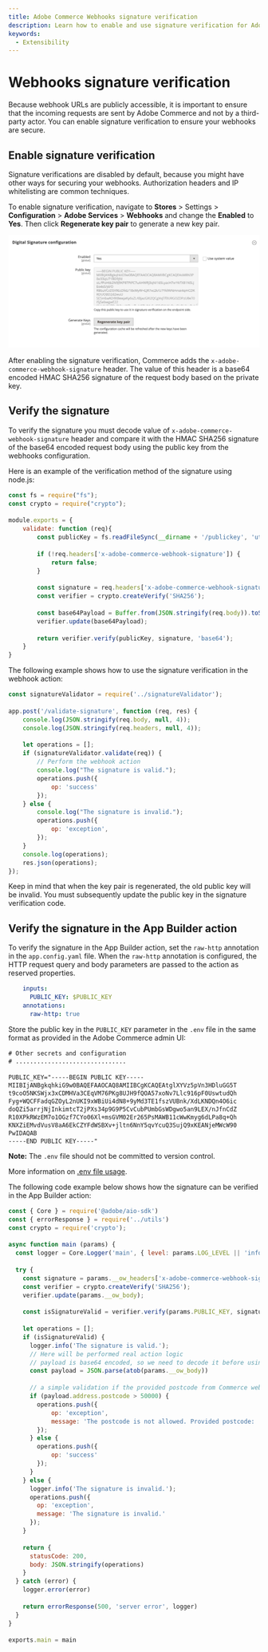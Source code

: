 ```yaml
---
title: Adobe Commerce Webhooks signature verification
description: Learn how to enable and use signature verification for Adobe Commerce Webhooks.
keywords:
  - Extensibility
---
```


# Webhooks signature verification

Because webhook URLs are publicly accessible, it is important to ensure that the incoming requests are sent by Adobe Commerce and not by a third-party actor. You can enable signature verification to ensure your webhooks are secure.

## Enable signature verification

Signature verifications are disabled by default, because you might have other ways for securing your webhooks. Authorization headers and IP whitelisting are common techniques.

To enable signature verification, navigate to **Stores** > Settings > **Configuration** > **Adobe Services** > **Webhooks** and change the **Enabled** to **Yes**. Then click **Regenerate key pair** to generate a new key pair.

![Webhooks configuration](../_images/webhooks/signature-configuration.png)

After enabling the signature verification, Commerce adds the `x-adobe-commerce-webhook-signature` header. The value of this header is a base64 encoded HMAC SHA256 signature of the request body based on the private key.

## Verify the signature

To verify the signature you must decode value of `x-adobe-commerce-webhook-signature` header and compare it with the HMAC SHA256 signature of the base64 encoded request body using the public key from the webhooks configuration.

Here is an example of the verification method of the signature using node.js:

```javascript
const fs = require("fs");
const crypto = require("crypto");

module.exports = {
    validate: function (req){
        const publicKey = fs.readFileSync(__dirname + '/publickey', 'utf-8');

        if (!req.headers['x-adobe-commerce-webhook-signature']) {
            return false;
        }

        const signature = req.headers['x-adobe-commerce-webhook-signature'];
        const verifier = crypto.createVerify('SHA256');

        const base64Payload = Buffer.from(JSON.stringify(req.body)).toString('base64');
        verifier.update(base64Payload);

        return verifier.verify(publicKey, signature, 'base64');
    }
}
```

The following example shows how to use the signature verification in the webhook action:

```javascript
const signatureValidator = require('../signatureValidator');

app.post('/validate-signature', function (req, res) {
    console.log(JSON.stringify(req.body, null, 4));
    console.log(JSON.stringify(req.headers, null, 4));

    let operations = [];
    if (signatureValidator.validate(req)) {
        // Perform the webhook action
        console.log("The signature is valid.");
        operations.push({
            op: 'success'
        });
    } else {
        console.log("The signature is invalid.");
        operations.push({
            op: 'exception',
        });
    }
    console.log(operations);
    res.json(operations);
});
```

Keep in mind that when the key pair is regenerated, the old public key will be invalid. You must subsequently update the public key in the signature verification code.

## Verify the signature in the App Builder action

To verify the signature in the App Builder action, set the `raw-http` annotation in the `app.config.yaml` file. When the `raw-http` annotation is configured, the HTTP request query and body parameters are passed to the action as reserved properties.

```yaml
    inputs:
      PUBLIC_KEY: $PUBLIC_KEY
    annotations:
      raw-http: true
```

Store the public key in the `PUBLIC_KEY` parameter in the `.env` file in the same format as provided in the Adobe Commerce admin UI:

```env
# Other secrets and configuration
# ...............................

PUBLIC_KEY="-----BEGIN PUBLIC KEY-----
MIIBIjANBgkqhkiG9w0BAQEFAAOCAQ8AMIIBCgKCAQEAtglXYVz5pVn3HDluGG5T
t9coO5NKSWjx3xCDMHVa3CEqVM76PKg8UJH9fQOA57xoNv7Llc916pF0UswtudQh
Fyg+WQCFFadqGZOyL2nUKI9xWBiUi4dN8+9yMd3TE1fszVUBnk/XdLKNDQn4O6ic
doQZi5arrjNjInkimtcT2jPXs34p9G9P5CvCubPUmbGsWDgwo5an9LEX/nJfnCdZ
R10XPkRWzEM7o1OGzf7CYo06Xl+msGVM02Er265PsMAWB11cWwKmyg6dLPa8q+Qh
KNXZiEMvdVusV8aA6EkCZYFdWSBXv+jltn6NnY5qvYcuQ3SujQ9xKEANjeMWcW90
PwIDAQAB
-----END PUBLIC KEY-----"
```

**Note:** The `.env` file should not be committed to version control.

More information on [.env file usage](https://developer.adobe.com/app-builder/docs/guides/configuration/#env).

The following code example below shows how the signature can be verified in the App Builder action:

```javascript
const { Core } = require('@adobe/aio-sdk')
const { errorResponse } = require('../utils')
const crypto = require('crypto');

async function main (params) {
  const logger = Core.Logger('main', { level: params.LOG_LEVEL || 'info' })

  try {
    const signature = params.__ow_headers['x-adobe-commerce-webhook-signature'] || '';
    const verifier = crypto.createVerify('SHA256');
    verifier.update(params.__ow_body);

    const isSignatureValid = verifier.verify(params.PUBLIC_KEY, signature, 'base64');

    let operations = [];
    if (isSignatureValid) {
      logger.info('The signature is valid.');
      // Here will be performed real action logic
      // payload is base64 encoded, so we need to decode it before using   
      const payload = JSON.parse(atob(params.__ow_body))

      // a simple validation if the provided postcode from Commerce webhook is less than 50000  
      if (payload.address.postcode > 50000) {
        operations.push({
            op: 'exception',
            message: 'The postcode is not allowed. Provided postcode: ' + payload.address.postcode
        });
      } else {
        operations.push({
            op: 'success'
        });
      }
    } else {
      logger.info('The signature is invalid.');
      operations.push({
        op: 'exception',
        message: 'The signature is invalid.'
      });
    }

    return {
      statusCode: 200,
      body: JSON.stringify(operations)
    }
  } catch (error) {
    logger.error(error)

    return errorResponse(500, 'server error', logger)
  }
}

exports.main = main
```
